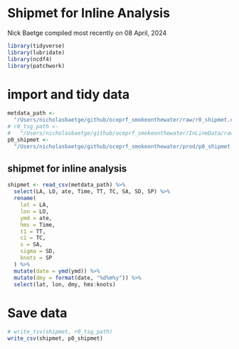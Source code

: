 Shipmet for Inline Analysis
================
Nick Baetge
compiled most recently on 08 April, 2024

``` r
library(tidyverse)
library(lubridate)
library(ncdf4)
library(patchwork)
```

# import and tidy data

``` r
metdata_path <-
  "/Users/nicholasbaetge/github/oceprf_smokeonthewater/raw/r0_shipmet.csv"
# r0_tsg_path <-
#   "/Users/nicholasbaetge/github/oceprf_smokeonthewater/InLineData/raw/TSG/tsg_081923.txt"
p0_shipmet <-
  "/Users/nicholasbaetge/github/oceprf_smokeonthewater/prod/p0_shipmet.csv"
```

## shipmet for inline analysis

``` r
shipmet <- read_csv(metdata_path) %>%
  select(LA, LO, ate, Time, TT, TC, SA, SD, SP) %>%
  rename(
    lat = LA,
    lon = LO,
    ymd = ate,
    hms = Time,
    t1 = TT,
    c1 = TC,
    s = SA,
    sigma = SD,
    knots = SP
  ) %>%
  mutate(date = ymd(ymd)) %>%
  mutate(dmy = format(date, "%d%m%y")) %>%
  select(lat, lon, dmy, hms:knots)
```

# Save data

``` r
# write_tsv(shipmet, r0_tsg_path)
write_csv(shipmet, p0_shipmet)
```
